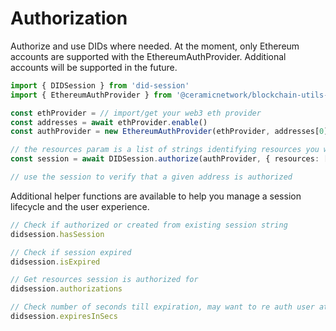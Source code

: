 # Authorization

Authorize and use DIDs where needed. At the moment, only Ethereum accounts
are supported with the EthereumAuthProvider. Additional accounts will be supported in the future.

```ts
import { DIDSession } from 'did-session'
import { EthereumAuthProvider } from '@ceramicnetwork/blockchain-utils-linking'

const ethProvider = // import/get your web3 eth provider
const addresses = await ethProvider.enable()
const authProvider = new EthereumAuthProvider(ethProvider, addresses[0])

// the resources param is a list of strings identifying resources you want to authorize for
const session = await DIDSession.authorize(authProvider, { resources: [...]})

// use the session to verify that a given address is authorized

```

Additional helper functions are available to help you manage a session lifecycle and the user experience.

```ts
// Check if authorized or created from existing session string
didsession.hasSession

// Check if session expired
didsession.isExpired

// Get resources session is authorized for
didsession.authorizations

// Check number of seconds till expiration, may want to re auth user at a time before expiration
didsession.expiresInSecs
```
